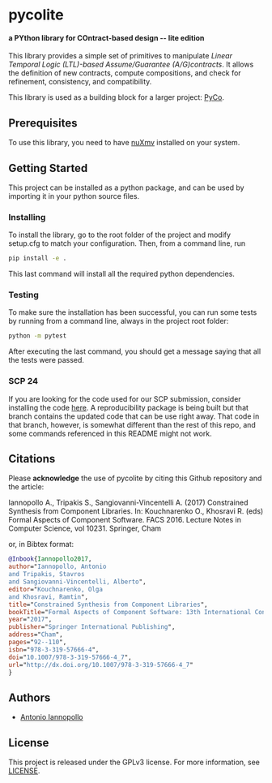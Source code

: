 pycolite
====
#### a PYthon library for COntract-based design -- lite edition


This library provides a simple set of primitives to manipulate
*Linear Temporal Logic (LTL)-based Assume/Guarantee (A/G)contracts*.
It allows the definition of new contracts, compute compositions, and check for refinement, consistency,
and compatibility.

This library is used as a building block for a larger project:
[PyCo](https://github.com/ianno/pyco).

## Prerequisites
To use this library, you need to have [nuXmv](https://nuxmv.fbk.eu/) installed on your system.

## Getting Started
This project can be installed as a python package,
and can be used by importing it in your python source files.

### Installing
To install the library, go to the root folder of the project and
modify setup.cfg to match your configuration.
Then, from a command line, run

```bash
pip install -e .
```

This last command will install all the required python dependencies.

### Testing
To make sure the installation has been successful,
you can run some tests by running from a command line,
always in the project root folder:

```bash
python -m pytest
```
After executing the last command, you should get a message saying that all the tests were passed.

### SCP 24
If you are looking for the code used for our SCP submission, consider installing the code [here](https://github.com/ianno/pycolite/tree/scp24). A reproducibility package is being built but that branch contains the updated code that can be use right away.
That code in that branch, however, is somewhat different than the rest of this repo, and some commands referenced in this README might not work.


## Citations
Please **acknowledge** the use of pycolite by citing this Github repository and the article:

Iannopollo A., Tripakis S., Sangiovanni-Vincentelli A. (2017) Constrained Synthesis from Component Libraries. In: Kouchnarenko O., Khosravi R. (eds) Formal Aspects of Component Software. FACS 2016. Lecture Notes in Computer Science, vol 10231. Springer, Cham

or, in Bibtex format:

```bibtex
@Inbook{Iannopollo2017,
author="Iannopollo, Antonio
and Tripakis, Stavros
and Sangiovanni-Vincentelli, Alberto",
editor="Kouchnarenko, Olga
and Khosravi, Ramtin",
title="Constrained Synthesis from Component Libraries",
bookTitle="Formal Aspects of Component Software: 13th International Conference, FACS 2016, Besan{\c{c}}on, France, October 19-21, 2016, Revised Selected Papers",
year="2017",
publisher="Springer International Publishing",
address="Cham",
pages="92--110",
isbn="978-3-319-57666-4",
doi="10.1007/978-3-319-57666-4_7",
url="http://dx.doi.org/10.1007/978-3-319-57666-4_7"
}
```

## Authors
* [Antonio Iannopollo](https://people.eecs.berkeley.edu/~antonio/)

## License
This project is released under the GPLv3 license.
For more information, see [LICENSE](https://github.com/ianno/pycolite/blob/master/LICENSE).
